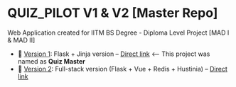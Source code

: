 # QUIZ_PILOT V1 & V2 [Master Repo]
Web Application created for IITM BS Degree - Diploma Level Project [MAD I &amp; MAD II]

- 📘 [Version 1](./version-1/): Flask + Jinja version – [Direct link](http://github.com/22f2001443/quiz-master-app)  <-- This project was named as **Quiz Master**
- 🚀 [Version 2](./version-2/): Full-stack version (Flask + Vue + Redis + Hustinia) – [Direct link](http://github.com/22f2001443/quiz-master-app)
